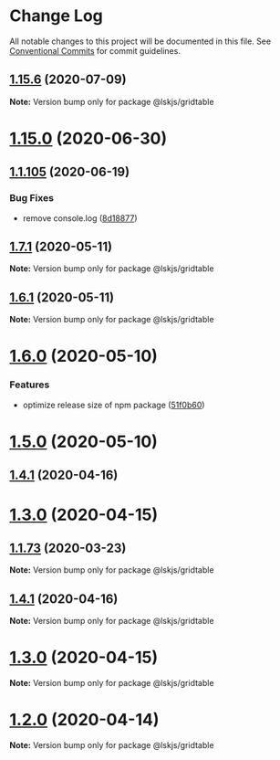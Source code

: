 # Change Log

All notable changes to this project will be documented in this file.
See [Conventional Commits](https://conventionalcommits.org) for commit guidelines.

## [1.15.6](https://github.com/lskjs/ux/tree/master/packages/gridtable/compare/v1.15.5...v1.15.6) (2020-07-09)

**Note:** Version bump only for package @lskjs/gridtable





# [1.15.0](https://github.com/lskjs/ux/tree/master/packages/gridtable/compare/v1.14.0...v1.15.0) (2020-06-30)



## [1.1.105](https://github.com/lskjs/ux/tree/master/packages/gridtable/compare/v1.11.0...v1.1.105) (2020-06-19)


### Bug Fixes

* remove console.log ([8d18877](https://github.com/lskjs/ux/tree/master/packages/gridtable/commit/8d18877b60caaa90f020d96a5a79fd6cfe184236))





## [1.7.1](https://github.com/lskjs/ux/tree/master/packages/gridtable/compare/v1.6.1...v1.7.1) (2020-05-11)

**Note:** Version bump only for package @lskjs/gridtable





## [1.6.1](https://github.com/lskjs/ux/tree/master/packages/gridtable/compare/v1.6.0...v1.6.1) (2020-05-11)

**Note:** Version bump only for package @lskjs/gridtable





# [1.6.0](https://github.com/lskjs/ux/tree/master/packages/gridtable/compare/v1.5.0...v1.6.0) (2020-05-10)


### Features

* optimize release size of npm package ([51f0b60](https://github.com/lskjs/ux/tree/master/packages/gridtable/commit/51f0b60a4a471b0b1da9232105a4cf23b720ec8c))





# [1.5.0](https://github.com/lskjs/ux/tree/master/packages/gridtable/compare/v1.1.94...v1.5.0) (2020-05-10)



## [1.4.1](https://github.com/lskjs/ux/tree/master/packages/gridtable/compare/v1.4.0...v1.4.1) (2020-04-16)



# [1.3.0](https://github.com/lskjs/ux/tree/master/packages/gridtable/compare/v1.1.76...v1.3.0) (2020-04-15)



## [1.1.73](https://github.com/lskjs/ux/tree/master/packages/gridtable/compare/v1.1.72...v1.1.73) (2020-03-23)

**Note:** Version bump only for package @lskjs/gridtable





## [1.4.1](https://github.com/lskjs/ux/tree/master/packages/gridtable/compare/v1.4.0...v1.4.1) (2020-04-16)

**Note:** Version bump only for package @lskjs/gridtable





# [1.3.0](https://github.com/lskjs/ux/tree/master/packages/gridtable/compare/v1.1.76...v1.3.0) (2020-04-15)

**Note:** Version bump only for package @lskjs/gridtable





# [1.2.0](https://github.com/lskjs/ux/tree/master/packages/gridtable/compare/v1.1.76...v1.2.0) (2020-04-14)

**Note:** Version bump only for package @lskjs/gridtable
